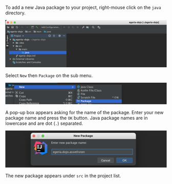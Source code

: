 <!-- SPDX-License-Identifier: CC-BY-4.0 -->
<!-- Copyright Contributors to the Egeria project. -->

To add a new Java package to your project, right-mouse click on the `java` directory.

![Step 1](/education/tutorials/intellij-tutorial/intellij-add-java-package-1.png)

Select `New` then `Package` on the sub menu.

![Step 2](/education/tutorials/intellij-tutorial/intellij-add-java-package-2.png)

A pop-up box appears asking for the name of the package.  Enter your new package name and press the `OK` button.
Java package names are in lowercase and are dot (`.`) separated.

![Step 3](/education/tutorials/intellij-tutorial/intellij-add-java-package-3.png)

The new package appears under `src` in the project list.
